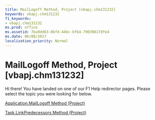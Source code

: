 ```yaml
---
title: MailLogoff Method, Project [vbapj.chm131232]
keywords: vbapj.chm131232
f1_keywords:
- vbapj.chm131232
ms.prod: office
ms.assetid: 7ba9dd63-0bfd-44bc-bfb4-79039817dfe4
ms.date: 06/08/2017
localization_priority: Normal
---
```



# MailLogoff Method, Project [vbapj.chm131232]

Hi there! You have landed on one of our F1 Help redirector pages. Please select the topic you were looking for below.

[Application.MailLogoff Method (Project)](http://msdn.microsoft.com/library/e8634331-404c-6e01-4ce9-2dac8dcf364c%28Office.15%29.aspx)

[Task.LinkPredecessors Method (Project)](http://msdn.microsoft.com/library/6aaf3dfc-3f8c-a7a7-9f7f-59bd1d5a50b3%28Office.15%29.aspx)


